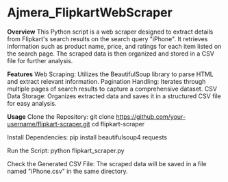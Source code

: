 # Ajmera_FlipkartWebScraper
**Overview**
This Python script is a web scraper designed to extract details from Flipkart's search results on the search query "iPhone". It retrieves information such as product name, price, and ratings for each item listed on the search page. The scraped data is then organized and stored in a CSV file for further analysis.

**Features**
Web Scraping: Utilizes the BeautifulSoup library to parse HTML and extract relevant information.
Pagination Handling: Iterates through multiple pages of search results to capture a comprehensive dataset.
CSV Data Storage: Organizes extracted data and saves it in a structured CSV file for easy analysis.

**Usage**
Clone the Repository: 
git clone https://github.com/your-username/flipkart-scraper.git
cd flipkart-scraper

Install Dependencies:
pip install beautifulsoup4 requests

Run the Script:
python flipkart_scraper.py

Check the Generated CSV File:
The scraped data will be saved in a file named "iPhone.csv" in the same directory.
